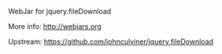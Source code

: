 WebJar for jquery.fileDownload

More info: http://webjars.org

Upstream: https://github.com/johnculviner/jquery.fileDownload
